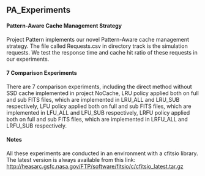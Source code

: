  PA_Experiments
---
#### Pattern-Aware Cache Management Strategy
Project Pattern implements our novel Pattern-Aware cache management strategy. The file called Requests.csv in directory track is the simulation requests. We test the response time and cache hit ratio of these requests in our experiments.  
  
#### 7 Comparison Experiments
There are 7 comparison experiments, including the direct method without SSD cache implemented in project NoCache, LRU policy applied both on full and sub FITS files, which are implemented in LRU\_ALL and LRU\_SUB respectively, LFU policy applied both on full and sub FITS files, which are implemented in LFU\_ALL and LFU\_SUB respectively, LRFU policy applied both on full and sub FITS files, which are implemented in LRFU\_ALL and LRFU\_SUB respectively.

#### Notes
All these experiments are conducted in an environment with a cfitsio library. The latest version is always available from this link: http://heasarc.gsfc.nasa.gov/FTP/software/fitsio/c/cfitsio_latest.tar.gz
